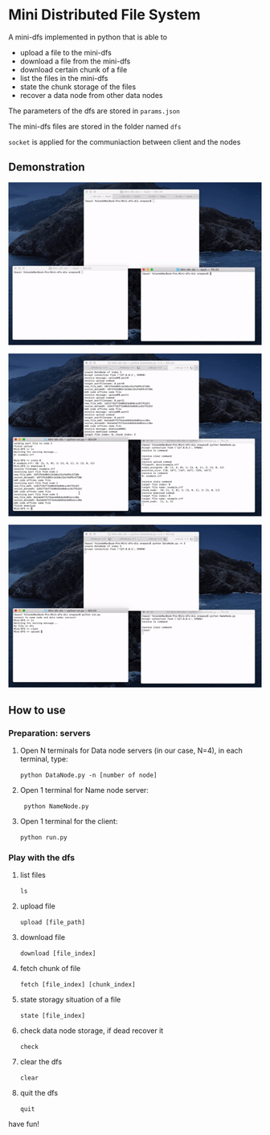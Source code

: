 # Mini Distributed File System

A mini-dfs implemented in python that is able to

- upload a file to the mini-dfs
- download a file from the mini-dfs 
- download certain chunk of a file
- list the files in the mini-dfs
- state the chunk storage of the files
- recover a data node from other data nodes

The parameters of the dfs are stored in `params.json`

The mini-dfs files are stored in the folder named `dfs`

`socket` is applied for the communiaction between client and the nodes

## Demonstration

![demo1](./docs/demo1.gif)

![demo3](./docs/demo3.gif)

![demo2](./docs/demo2.gif)



## How to use

### Preparation: servers

1. Open N terminals for Data node servers (in our case, N=4),  in each terminal, type: 

   `python DataNode.py -n [number of node]`

2. Open 1 terminal for Name node server: 

   ` python NameNode.py`

3. Open 1 terminal for the client:

   `python run.py`



### Play with the dfs

1. list files

   `ls` 

2. upload file

   `upload [file_path]`

3. download file

   `download [file_index]`

4. fetch chunk of file

   `fetch [file_index] [chunk_index]` 

5. state storagy situation of a file

   `state [file_index]`

6. check data node storage, if dead recover it

   `check` 

7. clear the dfs

   `clear` 

8. quit the dfs

   `quit` 



have fun!

